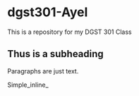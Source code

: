 # dgst301-Ayel
This is a repository for my DGST 301 Class

## Thus is a subheading 

Paragraphs are just text.

Simple_inline_
